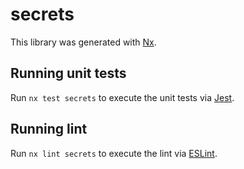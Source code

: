 # secrets

This library was generated with [Nx](https://nx.dev).

## Running unit tests

Run `nx test secrets` to execute the unit tests via [Jest](https://jestjs.io).

## Running lint

Run `nx lint secrets` to execute the lint via [ESLint](https://eslint.org/).
